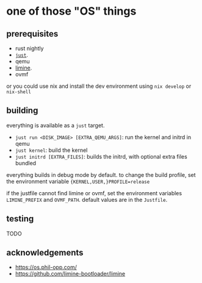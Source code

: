 # one of those "OS" things

## prerequisites

- rust nightly
- [`just`](https://github.com/casey/just).
- qemu
- [limine](https://github.com/limine-bootloader/limine).
- ovmf

or you could use nix and install the dev environment using `nix develop` or `nix-shell`

## building

everything is available as a `just` target. 
- `just run <DISK_IMAGE> [EXTRA_QEMU_ARGS]`: run the kernel and initrd in qemu
- `just kernel`: build the kernel
- `just initrd [EXTRA_FILES]`: builds the initrd, with optional extra files bundled

everything builds in debug mode by default. to change the build profile, set the environment variable `{KERNEL,USER,}PROFILE=release`

if the justfile cannot find limine or ovmf, set the environment variables `LIMINE_PREFIX` and `OVMF_PATH`. default values are in the `Justfile`.

## testing

TODO

## acknowledgements

-   https://os.phil-opp.com/
-   https://github.com/limine-bootloader/limine
